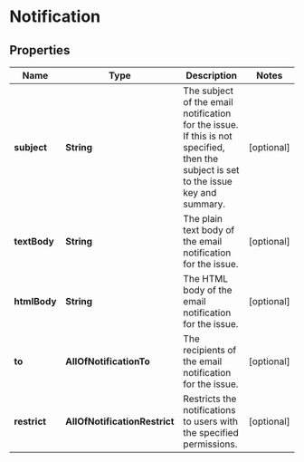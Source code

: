 # Notification

## Properties
Name | Type | Description | Notes
------------ | ------------- | ------------- | -------------
**subject** | **String** | The subject of the email notification for the issue. If this is not specified, then the subject is set to the issue key and summary. |  [optional]
**textBody** | **String** | The plain text body of the email notification for the issue. |  [optional]
**htmlBody** | **String** | The HTML body of the email notification for the issue. |  [optional]
**to** | **AllOfNotificationTo** | The recipients of the email notification for the issue. |  [optional]
**restrict** | **AllOfNotificationRestrict** | Restricts the notifications to users with the specified permissions. |  [optional]
